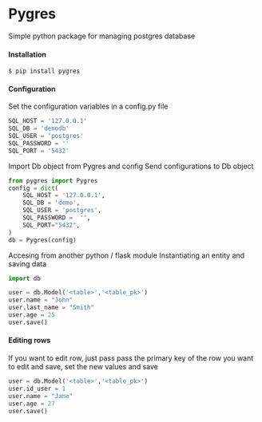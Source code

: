 # Pygres
Simple python package for managing postgres database

#### Installation
```shell
$ pip install pygres
```

#### Configuration
Set the configuration variables in a config.py file
```python
SQL_HOST = '127.0.0.1'
SQL_DB = 'demodb'
SQL_USER = 'postgres'
SQL_PASSWORD = ''
SQL_PORT = '5432'
```

Import Db object from Pygres and config
Send configurations to Db object
```python
from pygres import Pygres
config = dict(
    SQL_HOST = '127.0.0.1',
    SQL_DB = 'demo',
    SQL_USER = 'postgres',
    SQL_PASSWORD =  '',
    SQL_PORT="5432",
)
db = Pygres(config)
```
Accesing from another python / flask module
Instantiating an entity and saving data
```python
import db

user = db.Model('<table>','<table_pk>')
user.name = "John"
user.last_name = "Smith"
user.age = 25
user.save()

```

#### Editing rows
If you want to edit row, just pass pass the primary key of the row you want to edit and save, set the new values and save
```python
user = db.Model('<table>','<table_pk>')
user.id_user = 1
user.name = "Jane"
user.age = 27
user.save()
```
